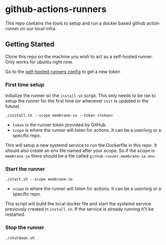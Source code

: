 # github-actions-runners

This repo contains the tools to setup and run a docker based github action runner on our local infra.

## Getting Started

Clone this repo on the machine you wish to act as a self-hosted runner. Only works for ubuntu right now.

Go to the [self-hosted runners config](https://github.com/organizations/membrane-io/settings/actions/runners/new?arch=x64&os=linux) to get a new token

### First time setup

Initialize the runner w/ the `install.sh` script. This only needs to be ran to setup the runner for the first time (or whenever `init` is updated in the future).

```
./install.sh --scope membrane-io --token <token>
```

- `token` is the runner token provided by GitHub.
- `scope` is where the runner will listen for actions. It can be a user/org or a specific repo.

This will setup a new systemd service to run the Dockerfile in this repo. It should also create an env file
named after your scope. So if the scope is `membrane-io` there should be a file called `github-runner.membrane-io.env`.

### Start the runner

```
./start.sh --scope membrane-io
```

- `scope` is where the runner will listen for actions. It can be a user/org or a specific repo.

This script will build the local docker file and start the systemd service previously created in `install.sh`. If the service is already running it'll be restarted.

### Stop the runner

```
./shutdown.sh
```
